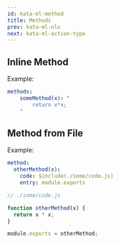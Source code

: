 ```yaml
---
id: kata-ml-method
title: Methods
prev: kata-ml-nlu
next: kata-ml-action-type
---
```


## Inline Method

Example:

```yaml
methods:
    someMethod(x): "
        return x*x;
    "
```

## Method from File

Example:

```yaml
method:
  otherMethod(x):
    code: $include(./some/code.js)
    entry: module.exports
```

```js
// ./some/code.js

function otherMethod(x) {
  return x * x;
}

module.exports = otherMethod;
```
